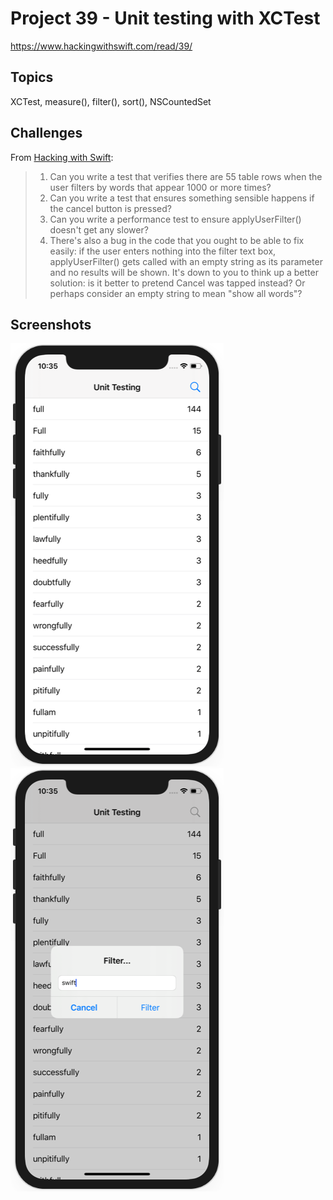 # Project 39 - Unit testing with XCTest

https://www.hackingwithswift.com/read/39/

## Topics

XCTest, measure(), filter(), sort(), NSCountedSet

## Challenges

From [Hacking with Swift](https://www.hackingwithswift.com/read/39/9/wrap-up):
>1. Can you write a test that verifies there are 55 table rows when the user filters by words that appear 1000 or more times?
>2. Can you write a test that ensures something sensible happens if the cancel button is pressed?
>3. Can you write a performance test to ensure applyUserFilter() doesn't get any slower?
>4. There's also a bug in the code that you ought to be able to fix easily: if the user enters nothing into the filter text box, applyUserFilter() gets called with an empty string as its parameter and no results will be shown. It's down to you to think up a better solution: is it better to pretend Cancel was tapped instead? Or perhaps consider an empty string to mean "show all words"? 

## Screenshots

![screenshot1](screenshots/screen01.png)
![screenshot2](screenshots/screen02.png)
